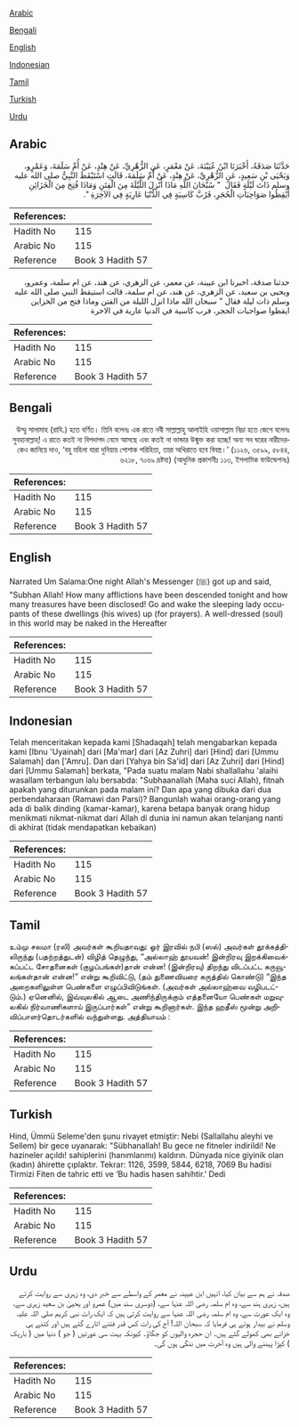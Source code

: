 [Arabic](#arabic)

[Bengali](#bengali)

[English](#english)

[Indonesian](#indonesian)

[Tamil](#tamil)

[Turkish](#turkish)

[Urdu](#urdu)

## Arabic


<div dir="rtl" lang="ar" style={{fontSize:'larger',backgroundColor:'#f8f9fa',padding:20}}>
حَدَّثَنَا صَدَقَةُ، أَخْبَرَنَا ابْنُ عُيَيْنَةَ، عَنْ مَعْمَرٍ، عَنِ الزُّهْرِيِّ، عَنْ هِنْدٍ، عَنْ أُمِّ سَلَمَةَ، وَعَمْرٍو، وَيَحْيَى بْنِ سَعِيدٍ، عَنِ الزُّهْرِيِّ، عَنْ هِنْدٍ، عَنْ أُمِّ سَلَمَةَ، قَالَتِ اسْتَيْقَظَ النَّبِيُّ صلى الله عليه وسلم ذَاتَ لَيْلَةٍ فَقَالَ ‏ "‏ سُبْحَانَ اللَّهِ مَاذَا أُنْزِلَ اللَّيْلَةَ مِنَ الْفِتَنِ وَمَاذَا فُتِحَ مِنَ الْخَزَائِنِ أَيْقِظُوا صَوَاحِبَاتِ الْحُجَرِ، فَرُبَّ كَاسِيَةٍ فِي الدُّنْيَا عَارِيَةٍ فِي الآخِرَةِ ‏"‏‏.‏
</div>
<div style={{backgroundColor:'#f8f9fa',padding:20, marginBottom: 10}}><table> <thead> <tr> <th>References:</th> <th></th> </tr> </thead> <tbody><tr><td>Hadith No</td><td>115</td></tr><tr><td>Arabic No</td><td>115</td></tr><tr><td>Reference</td><td>Book 3 Hadith 57</td></tr></tbody></table></div>


<div dir="rtl" lang="ar" style={{fontSize:'larger',backgroundColor:'#f8f9fa',padding:20}}>
حدثنا صدقة، اخبرنا ابن عيينة، عن معمر، عن الزهري، عن هند، عن ام سلمة، وعمرو، ويحيى بن سعيد، عن الزهري، عن هند، عن ام سلمة، قالت استيقظ النبي صلى الله عليه وسلم ذات ليلة فقال " سبحان الله ماذا انزل الليلة من الفتن وماذا فتح من الخزاين ايقظوا صواحبات الحجر، فرب كاسية في الدنيا عارية في الاخرة
</div>
<div style={{backgroundColor:'#f8f9fa',padding:20, marginBottom: 10}}><table> <thead> <tr> <th>References:</th> <th></th> </tr> </thead> <tbody><tr><td>Hadith No</td><td>115</td></tr><tr><td>Arabic No</td><td>115</td></tr><tr><td>Reference</td><td>Book 3 Hadith 57</td></tr></tbody></table></div>

## Bengali


<div dir="rtl" lang="bn" style={{fontSize:'larger',backgroundColor:'#f8f9fa',padding:20}}>
উম্মু সালামাহ (রাযি.) হতে বর্ণিত। তিনি বলেনঃ এক রাতে নবী সাল্লাল্লাহু আলাইহি ওয়াসাল্লাম নিদ্রা হতে জেগে বলেনঃ সুবহানাল্লাহ্! এ রাতে কতই না বিপদাপদ নেমে আসছে এবং কতই না ভান্ডার উন্মুক্ত করা হচ্ছে! অন্য সব ঘরের নারীদেরকেও জানিয়ে দাও, ‘বহু মহিলা যারা দুনিয়ায় পোশাক পরিহিতা, তারা অখিরাতে হবে বিবস্ত্র।’ (১১২৬, ৩৫৯৯, ৫৮৪৪, ৬২১৮, ৭০৬৯ দ্রষ্টব্য) (আধুনিক প্রকাশনীঃ ১১৩, ইসলামিক ফাউন্ডেশনঃ)
</div>
<div style={{backgroundColor:'#f8f9fa',padding:20, marginBottom: 10}}><table> <thead> <tr> <th>References:</th> <th></th> </tr> </thead> <tbody><tr><td>Hadith No</td><td>115</td></tr><tr><td>Arabic No</td><td>115</td></tr><tr><td>Reference</td><td>Book 3 Hadith 57</td></tr></tbody></table></div>

## English


<div dir="ltr" lang="en" style={{fontSize:'larger',backgroundColor:'#f8f9fa',padding:20}}>
Narrated Um Salama:One night Allah's Messenger (ﷺ) got up and said, "Subhan Allah! How many afflictions have been descended tonight and how many treasures have been disclosed! Go and wake the sleeping lady occupants of these dwellings (his wives) up (for prayers). A well-dressed (soul) in this world may be naked in the Hereafter
</div>
<div style={{backgroundColor:'#f8f9fa',padding:20, marginBottom: 10}}><table> <thead> <tr> <th>References:</th> <th></th> </tr> </thead> <tbody><tr><td>Hadith No</td><td>115</td></tr><tr><td>Arabic No</td><td>115</td></tr><tr><td>Reference</td><td>Book 3 Hadith 57</td></tr></tbody></table></div>

## Indonesian


<div dir="ltr" lang="id" style={{fontSize:'larger',backgroundColor:'#f8f9fa',padding:20}}>
Telah menceritakan kepada kami [Shadaqah] telah mengabarkan kepada kami [Ibnu 'Uyainah] dari [Ma'mar] dari [Az Zuhri] dari [Hind] dari [Ummu Salamah] dan ['Amru]. Dan dari [Yahya bin Sa'id] dari [Az Zuhri] dari [Hind] dari [Ummu Salamah] berkata, "Pada suatu malam Nabi shallallahu 'alaihi wasallam terbangun lalu bersabda: "Subhaanallah (Maha suci Allah), fitnah apakah yang diturunkan pada malam ini? Dan apa yang dibuka dari dua perbendaharaan (Ramawi dan Parsi)? Bangunlah wahai orang-orang yang ada di balik dinding (kamar-kamar), karena betapa banyak orang hidup menikmati nikmat-nikmat dari Allah di dunia ini namun akan telanjang nanti di akhirat (tidak mendapatkan kebaikan)
</div>
<div style={{backgroundColor:'#f8f9fa',padding:20, marginBottom: 10}}><table> <thead> <tr> <th>References:</th> <th></th> </tr> </thead> <tbody><tr><td>Hadith No</td><td>115</td></tr><tr><td>Arabic No</td><td>115</td></tr><tr><td>Reference</td><td>Book 3 Hadith 57</td></tr></tbody></table></div>

## Tamil


<div dir="ltr" lang="ta" style={{fontSize:'larger',backgroundColor:'#f8f9fa',padding:20}}>
உம்மு சலமா (ரலி) அவர்கள் கூறியதாவது: ஓர் இரவில் நபி (ஸல்) அவர்கள் தூக்கத்திலிருந்து (பதற்றத்துடன்) விழித் தெழுந்து, “அல்லாஹ் தூயவன்! இன்றிரவு இறக்கிவைக்கப்பட்ட சோதனைகள் (குழப்பங்கள்)தான் என்ன! (இன்றிரவு) திறந்து விடப்பட்ட கருவூலங்கள்தான் என்ன!” என்று கூறிவிட்டு, (தம் துணைவியரை கருத்தில் கொண்டு) “இந்த அறைகளிலுள்ள பெண்களை எழுப்பிவிடுங்கள். (அவர்கள் அல்லாஹ்வை வழிபடட்டும்.) ஏனெனில், இவ்வுலகில் ஆடை அணிந்திருக்கும் எத்தனையோ பெண்கள் மறுவுலகில் நிர்வாணிகளாய் இருப்பார்கள்” என்று கூறினார்கள். இந்த ஹதீஸ் மூன்று அறிவிப்பாளர்தொடர்களில் வந்துள்ளது. அத்தியாயம் :
</div>
<div style={{backgroundColor:'#f8f9fa',padding:20, marginBottom: 10}}><table> <thead> <tr> <th>References:</th> <th></th> </tr> </thead> <tbody><tr><td>Hadith No</td><td>115</td></tr><tr><td>Arabic No</td><td>115</td></tr><tr><td>Reference</td><td>Book 3 Hadith 57</td></tr></tbody></table></div>

## Turkish


<div dir="ltr" lang="tr" style={{fontSize:'larger',backgroundColor:'#f8f9fa',padding:20}}>
Hind, Ümmü Seleme'den şunu rivayet etmiştir: Nebi (Sallallahu aleyhi ve Sellem) bir gece uyanarak: "Sübhanallah! Bu gece ne fitneler indirildi! Ne hazineler açıldı! sahiplerini (hanımlarımı) kaldırın. Dünyada nice giyinik olan (kadın) âhirette çıplaktır. Tekrar: 1126, 3599, 5844, 6218, 7069 Bu hadisi Tirmizi Fiten de tahric etti ve ‘Bu hadis hasen sahihtir.’ Dedi
</div>
<div style={{backgroundColor:'#f8f9fa',padding:20, marginBottom: 10}}><table> <thead> <tr> <th>References:</th> <th></th> </tr> </thead> <tbody><tr><td>Hadith No</td><td>115</td></tr><tr><td>Arabic No</td><td>115</td></tr><tr><td>Reference</td><td>Book 3 Hadith 57</td></tr></tbody></table></div>

## Urdu


<div dir="rtl" lang="ur" style={{fontSize:'larger',backgroundColor:'#f8f9fa',padding:20}}>
صدقہ نے ہم سے بیان کیا، انہیں ابن عیینہ نے معمر کے واسطے سے خبر دی، وہ زہری سے روایت کرتے ہیں، زہری ہند سے، وہ ام سلمہ رضی اللہ عنہا سے، (دوسری سند میں) عمرو اور یحییٰ بن سعید زہری سے، وہ ایک عورت سے، وہ ام سلمہ رضی اللہ عنہا سے روایت کرتی ہیں کہ ایک رات نبی کریم صلی اللہ علیہ وسلم نے بیدار ہوتے ہی فرمایا کہ سبحان اللہ! آج کی رات کس قدر فتنے اتارے گئے ہیں اور کتنے ہی خزانے بھی کھولے گئے ہیں۔ ان حجرہ والیوں کو جگاؤ۔ کیونکہ بہت سی عورتیں ( جو ) دنیا میں ( باریک ) کپڑا پہننے والی ہیں وہ آخرت میں ننگی ہوں گی۔
</div>
<div style={{backgroundColor:'#f8f9fa',padding:20, marginBottom: 10}}><table> <thead> <tr> <th>References:</th> <th></th> </tr> </thead> <tbody><tr><td>Hadith No</td><td>115</td></tr><tr><td>Arabic No</td><td>115</td></tr><tr><td>Reference</td><td>Book 3 Hadith 57</td></tr></tbody></table></div>